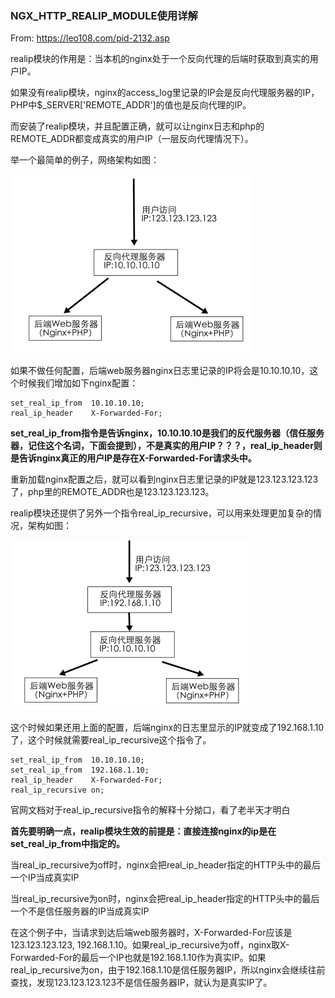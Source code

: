 ### NGX_HTTP_REALIP_MODULE使用详解

From: https://leo108.com/pid-2132.asp

realip模块的作用是：当本机的nginx处于一个反向代理的后端时获取到真实的用户IP。

如果没有realip模块，nginx的access_log里记录的IP会是反向代理服务器的IP，PHP中$_SERVER['REMOTE_ADDR']的值也是反向代理的IP。

而安装了realip模块，并且配置正确，就可以让nginx日志和php的REMOTE_ADDR都变成真实的用户IP（一层反向代理情况下）。

举一个最简单的例子，网络架构如图：

<img src="img/realip_1.png" alt="" />

如果不做任何配置，后端web服务器nginx日志里记录的IP将会是10.10.10.10，这个时候我们增加如下nginx配置：

```
set_real_ip_from  10.10.10.10;
real_ip_header    X-Forwarded-For;
```

**set_real_ip_from指令是告诉nginx，10.10.10.10是我们的反代服务器（信任服务器，记住这个名词，下面会提到），不是真实的用户IP？？？，real_ip_header则是告诉nginx真正的用户IP是存在X-Forwarded-For请求头中。**

重新加载nginx配置之后，就可以看到nginx日志里记录的IP就是123.123.123.123了，php里的REMOTE_ADDR也是123.123.123.123。

realip模块还提供了另外一个指令real_ip_recursive，可以用来处理更加复杂的情况，架构如图：

<img src="img/realip_2.png" alt="" />

这个时候如果还用上面的配置，后端nginx的日志里显示的IP就变成了192.168.1.10了，这个时候就需要real_ip_recursive这个指令了。

```
set_real_ip_from  10.10.10.10;
set_real_ip_from  192.168.1.10;
real_ip_header    X-Forwarded-For;
real_ip_recursive on;
```

官网文档对于real_ip_recursive指令的解释十分拗口，看了老半天才明白

**首先要明确一点，realip模块生效的前提是：直接连接nginx的ip是在set_real_ip_from中指定的。**

当real_ip_recursive为off时，nginx会把real_ip_header指定的HTTP头中的最后一个IP当成真实IP

当real_ip_recursive为on时，nginx会把real_ip_header指定的HTTP头中的最后一个不是信任服务器的IP当成真实IP

在这个例子中，当请求到达后端web服务器时，X-Forwarded-For应该是123.123.123.123, 192.168.1.10。如果real_ip_recursive为off，nginx取X-Forwarded-For的最后一个IP也就是192.168.1.10作为真实IP。如果real_ip_recursive为on，由于192.168.1.10是信任服务器IP，所以nginx会继续往前查找，发现123.123.123.123不是信任服务器IP，就认为是真实IP了。

